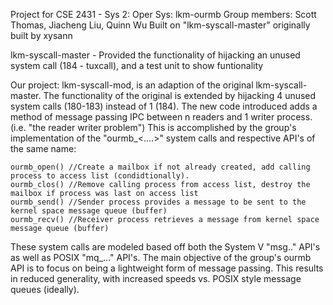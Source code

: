 Project for CSE 2431 - Sys 2: Oper Sys: lkm-ourmb
Group members: Scott Thomas, Jiacheng Liu, Quinn Wu
Built on "lkm-syscall-master" originally built by xysann

lkm-syscall-master - Provided the functionality of hijacking an unused system call (184 - tuxcall), and a test unit to show funtionality

Our project: lkm-syscall-mod, is an adaption of the original lkm-syscall-master.
The functionality of the original is extended by hijacking 4 unused system calls (180-183) instead of 1 (184).
The new code introduced adds a method of message passing IPC between n readers and 1 writer process. (i.e. "the reader writer problem")
This is accomplished by the group's implementation of the "ourmb_<....>" system calls and respective API's of the same name:
	
	ourmb_open() //Create a mailbox if not already created, add calling process to access list (condidtionally).
	ourmb_clos() //Remove calling process from access list, destroy the mailbox if process was last on access list
	ourmb_send() //Sender process provides a message to be sent to the kernel space message queue (buffer)
	ourmb_recv() //Receiver process retrieves a message from kernel space message queue (buffer)

These system calls are modeled based off both the System V "msg.." API's  as well as POSIX "mq_..." API's.
The main objective of the group's ourmb API is to focus on being a lightweight form of message passing.
This results in reduced generality, with increased speeds vs. POSIX style message queues (ideally).




